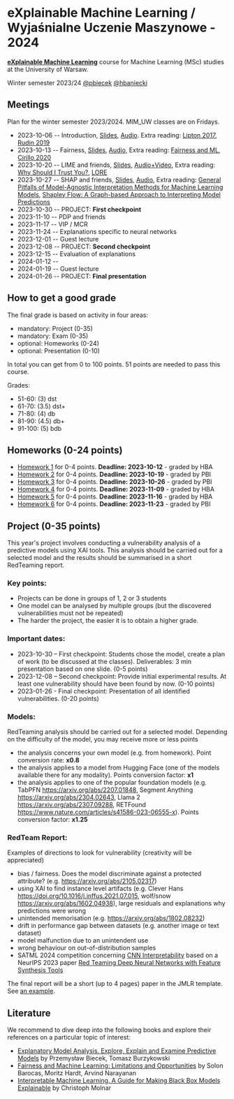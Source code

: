 # eXplainable Machine Learning / Wyjaśnialne Uczenie Maszynowe - 2024

[**eXplainable Machine Learning**](https://usosweb.uw.edu.pl/kontroler.php?_action=katalog2/przedmioty/pokazZajecia&zaj_cyk_id=514785&gr_nr=1) course for Machine Learning (MSc) studies at the University of Warsaw. 

Winter semester 2023/24 [@pbiecek](https://github.com/pbiecek) [@hbaniecki](https://github.com/hbaniecki)


## Meetings

Plan for the winter semester 2023/2024. MIM_UW classes are on Fridays. 

* 2023-10-06  --  Introduction, [Slides](https://htmlpreview.github.io/?https://raw.githubusercontent.com/mim-uw/eXplainableMachineLearning-2024/main/Lectures/01_introduction.html), [Audio](https://youtu.be/_ORjN-Iy-Ks). Extra reading: [Lipton 2017](https://arxiv.org/abs/1606.03490), [Rudin 2019](https://arxiv.org/abs/1811.10154)
* 2023-10-13  --  Fairness, [Slides](https://htmlpreview.github.io/?https://raw.githubusercontent.com/mim-uw/eXplainableMachineLearning-2024/main/Lectures/02_fairness.html), [Audio](https://youtu.be/jGHLpwZVLj4), Extra reading: [Fairness and ML](https://fairmlbook.org/), [Cirillo 2020](https://www.nature.com/articles/s41746-020-0288-5)
* 2023-10-20  --  LIME and friends, [Slides](https://htmlpreview.github.io/?https://raw.githubusercontent.com/mim-uw/eXplainableMachineLearning-2024/main/Lectures/03_lime.html), [Audio+Video](https://youtu.be/vaXRkcPlJEk), Extra reading: [Why Should I Trust You?](https://arxiv.org/abs/1602.04938), [LORE](https://arxiv.org/abs/1805.10820)
* 2023-10-27  --  SHAP and friends, [Slides](https://htmlpreview.github.io/?https://raw.githubusercontent.com/mim-uw/eXplainableMachineLearning-2024/main/Lectures/04_shap.html#/title-slide), [Audio](https://youtu.be/LquLOs4voWQ), Extra reading: [General Pitfalls of Model-Agnostic Interpretation Methods for Machine Learning Models](https://arxiv.org/abs/2007.04131), [Shapley Flow: A Graph-based Approach to Interpreting Model Predictions](https://arxiv.org/abs/2010.14592)
* 2023-10-30  --  PROJECT: **First checkpoint** 
* 2023-11-10  --  PDP and friends		
* 2023-11-17  --  VIP / MCR	
* 2023-11-24  --  Explanations specific to neural networks	
* 2023-12-01  --  Guest lecture
* 2023-12-08  --  PROJECT: **Second checkpoint** 	
* 2023-12-15  --  Evaluation of explanations		
* 2024-01-12  --  	
* 2024-01-19  --  Guest lecture
* 2024-01-26  --  PROJECT: **Final presentation**  

## How to get a good grade

The final grade is based on activity in four areas:

* mandatory: Project (0-35)
* mandatory: Exam  (0-35)
* optional: Homeworks (0-24)
* optional: Presentation (0-10)

In total you can get from 0 to 100 points. 51 points are needed to pass this course.

Grades:

* 51-60: (3) dst
* 61-70: (3.5) dst+
* 71-80: (4) db
* 81-90: (4.5) db+
* 91-100: (5) bdb

## Homeworks (0-24 points)

 - [Homework 1](https://github.com/mim-uw/eXplainableMachineLearning-2024/tree/main/Homeworks/HW1)  for 0-4 points. **Deadline: 2023-10-12** - graded by HBA
 - [Homework 2](https://github.com/mim-uw/eXplainableMachineLearning-2024/tree/main/Homeworks/HW2)  for 0-4 points. **Deadline: 2023-10-19** - graded by  PBI
 - [Homework 3](https://github.com/mim-uw/eXplainableMachineLearning-2024/tree/main/Homeworks/HW3)  for 0-4 points. **Deadline: 2023-10-26** - graded by  PBI
 - [Homework 4](https://github.com/mim-uw/eXplainableMachineLearning-2024/tree/main/Homeworks/HW4)  for 0-4 points. **Deadline: 2023-11-09** - graded by  HBA
 - [Homework 5](https://github.com/mim-uw/eXplainableMachineLearning-2024/tree/main/Homeworks/HW5)  for 0-4 points. **Deadline: 2023-11-16** - graded by  HBA
 - [Homework 6](https://github.com/mim-uw/eXplainableMachineLearning-2024/tree/main/Homeworks/HW6)  for 0-4 points. **Deadline: 2023-11-23** - graded by  PBI

## Project (0-35 points)

This year's project involves conducting a vulnerability analysis of a predictive models using XAI tools.
This analysis should be carried out for a selected model and the results should be summarised in a short RedTeaming report.

### Key points:

- Projects can be done in groups of 1, 2 or 3 students 
- One model can be analysed by multiple groups (but the discovered vulnerabilities must not be repeated)
- The harder the project, the easier it is to obtain a higher grade.

### Important dates:

- 2023-10-30 – First checkpoint: Students chose the model, create a plan of work (to be discussed at the classes). Deliverables: 3 min presentation based on one slide. (0-5 points)
- 2023-12-08 – Second checkpoint: Provide initial experimental results. At least one vulnerability should have been found by now.  (0-10 points)
- 2023-01-26 - Final checkpoint: Presentation of all identified  vulnerabilities.  (0-20 points)

### Models:

RedTeaming analysis should be carried out for a selected model. Depending on the difficulty of the model, you may receive more or less points

- the analysis concerns your own model (e.g. from homework). Point conversion rate: **x0.8**
- the analysis applies to a model from Hugging Face (one of the models available there for any modality). Points conversion factor: **x1**
- the analysis applies to one of the popular foundation models (e.g. TabPFN https://arxiv.org/abs/2207.01848, Segment Anything https://arxiv.org/abs/2304.02643, Llama 2 https://arxiv.org/abs/2307.09288, RETFound https://www.nature.com/articles/s41586-023-06555-x). Points conversion factor: **x1.25**

### RedTeam Report:

Examples of directions to look for vulnerability (creativity will be appreciated)

- bias / fairness. Does the model discriminate against a protected attribute? (e.g. https://arxiv.org/abs/2105.02317)
- using XAI to find instance level artifacts (e.g. Clever Hans https://doi.org/10.1016/j.inffus.2021.07.015, wolf/snow https://arxiv.org/abs/1602.04938), large residuals and explanations why predictions were wrong
- unintended memorisation (e.g. https://arxiv.org/abs/1802.08232)
- drift in performance gap between datasets (e.g. another image or text dataset)
- model malfunction due to an unintendent use
- wrong behaviour on out-of-distribution samples
- SATML 2024 competition concerning [CNN Interpretability](https://benchmarking-interpretability.csail.mit.edu/challenges-and-prizes/) based on a NeurIPS 2023 paper [Red Teaming Deep Neural Networks with Feature Synthesis Tools](https://arxiv.org/abs/2302.10894)

The final report will be a short (up to 4 pages) paper in the JMLR template. See [an example](https://github.com/mim-uw/eXplainableMachineLearning-2023/blob/main/Projects/PawelPawlik_MichalSiennicki_AlicjaZiarko/checkpoint3/report.pdf).


## Literature

We recommend to dive deep into the following books and explore their references on a particular topic of interest:

* [Explanatory Model Analysis. Explore, Explain and Examine Predictive Models](https://pbiecek.github.io/ema/) by Przemysław Biecek, Tomasz Burzykowski
* [Fairness and Machine Learning: Limitations and Opportunities](https://fairmlbook.org/) by Solon Barocas, Moritz Hardt, Arvind Narayanan
* [Interpretable Machine Learning. A Guide for Making Black Box Models Explainable](https://christophm.github.io/interpretable-ml-book/) by Christoph Molnar

